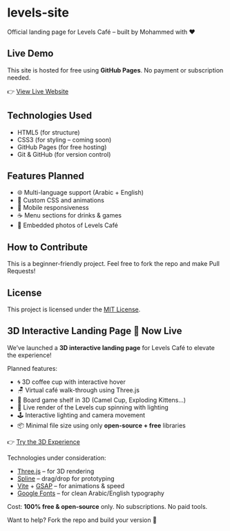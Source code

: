 # levels-site

Official landing page for Levels Café – built by Mohammed with ♥

## Live Demo

This site is hosted for free using **GitHub Pages**. No payment or subscription needed.

👉 [View Live Website](https://moemoemoe92.github.io/levels-site/)

## Technologies Used

- HTML5 (for structure)
- CSS3 (for styling – coming soon)
- GitHub Pages (for free hosting)
- Git & GitHub (for version control)

## Features Planned

- 🌐 Multi-language support (Arabic + English)
- 🎨 Custom CSS and animations
- 📱 Mobile responsiveness
- ☕ Menu sections for drinks & games
- 📸 Embedded photos of Levels Café

## How to Contribute

This is a beginner-friendly project. Feel free to fork the repo and make Pull Requests!

## License

This project is licensed under the [MIT License](https://opensource.org/licenses/MIT).

## 3D Interactive Landing Page 🎉 Now Live

We’ve launched a **3D interactive landing page** for Levels Café to elevate the experience!

Planned features:

- 🌀 3D coffee cup with interactive hover
- 🪑 Virtual café walk-through using Three.js
- 🧩 Board game shelf in 3D (Camel Cup, Exploding Kittens...)
- 🎥 Live render of the Levels cup spinning with lighting
- 🕹️ Interactive lighting and camera movement
- 📦 Minimal file size using only **open-source + free** libraries

👉 [Try the 3D Experience](https://moemoemoe92.github.io/levels-site/3d/)

Technologies under consideration:

- [Three.js](https://threejs.org/) – for 3D rendering
- [Spline](https://spline.design/) – drag/drop for prototyping
- [Vite](https://vitejs.dev/) + [GSAP](https://gsap.com/) – for animations & speed
- [Google Fonts](https://fonts.google.com/) – for clean Arabic/English typography

Cost: **100% free & open-source** only. No subscriptions. No paid tools.

Want to help? Fork the repo and build your version 🚀

